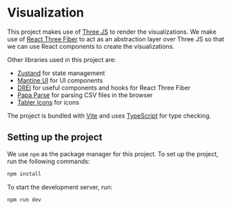 # Visualization

This project makes use of [Three JS](https://threejs.org/) to render the visualizations. We make use of [React Three Fiber](https://r3f.docs.pmnd.rs/getting-started/introduction) to act as an abstraction layer over Three JS so that we can use React components to create the visualizations.

Other libraries used in this project are:

- [Zustand](https://zustand.surge.sh/) for state management
- [Mantine UI](https://mantine.dev/) for UI components
- [DREI](https://drei.pmnd.rs/) for useful components and hooks for React Three Fiber
- [Papa Parse](https://www.papaparse.com/) for parsing CSV files in the browser
- [Tabler Icons](https://tablericons.com/) for icons

The project is bundled with [Vite](https://vitejs.dev/) and uses [TypeScript](https://www.typescriptlang.org/) for type checking.

## Setting up the project

We use `npm` as the package manager for this project. To set up the project, run the following commands:

```bash
npm install
```

To start the development server, run:

```bash
npm run dev
```
